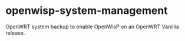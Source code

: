 # openwisp-system-management
OpenWRT system backup to enable OpenWisP on an OpenWRT Vanillia release.
